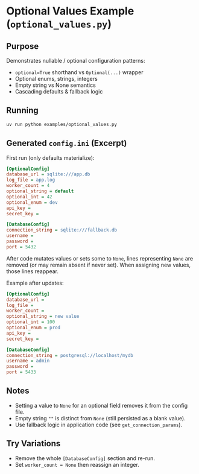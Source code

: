 # Optional Values Example (`optional_values.py`)

## Purpose
Demonstrates nullable / optional configuration patterns:

- `optional=True` shorthand vs `Optional(...)` wrapper
- Optional enums, strings, integers
- Empty string vs None semantics
- Cascading defaults & fallback logic

## Running
```bash
uv run python examples/optional_values.py
```

## Generated `config.ini` (Excerpt)
First run (only defaults materialize):

```ini
[OptionalConfig]
database_url = sqlite:///app.db
log_file = app.log
worker_count = 4
optional_string = default
optional_int = 42
optional_enum = dev
api_key = 
secret_key = 

[DatabaseConfig]
connection_string = sqlite:///fallback.db
username = 
password = 
port = 5432
```

After code mutates values or sets some to `None`, lines representing `None` are removed (or may remain absent if never set). When assigning new values, those lines reappear.

Example after updates:

```ini
[OptionalConfig]
database_url = 
log_file = 
worker_count = 
optional_string = new value
optional_int = 100
optional_enum = prod
api_key = 
secret_key = 

[DatabaseConfig]
connection_string = postgresql://localhost/mydb
username = admin
password = 
port = 5433
```

## Notes
- Setting a value to `None` for an optional field removes it from the config file.
- Empty string `""` is distinct from `None` (still persisted as a blank value).
- Use fallback logic in application code (see `get_connection_params`).

## Try Variations
- Remove the whole `[DatabaseConfig]` section and re-run.
- Set `worker_count = None` then reassign an integer.
